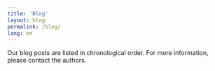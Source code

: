 ```yaml
---
title: 'Blog'
layout: blog
permalink: /blog/
lang: en
---
```


Our blog posts are listed in chronological order. For more information, please contact the authors.


